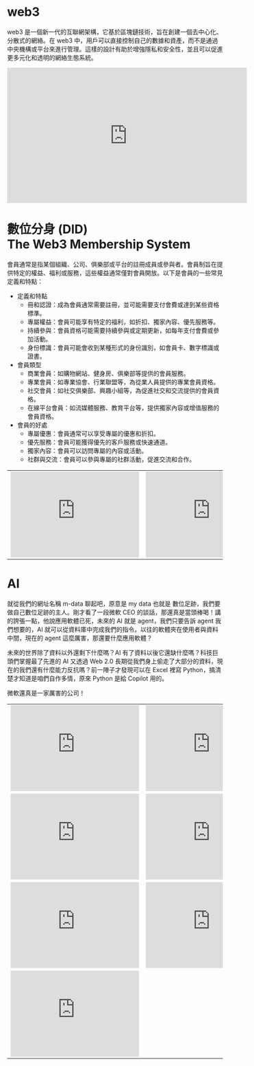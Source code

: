 # web3
web3 是一個新一代的互聯網架構，它基於區塊鏈技術，旨在創建一個去中心化、分散式的網絡。在 web3 中，用戶可以直接控制自己的數據和資產，而不是通過中央機構或平台來進行管理。這樣的設計有助於增強隱私和安全性，並且可以促進更多元化和透明的網絡生態系統。

<iframe width="560" height="315" src="https://www.youtube.com/embed/r_-TAsVbb7M" frameborder="0" allowfullscreen></iframe>

# 數位分身 (DID)<br>The Web3 Membership System
會員通常是指某個組織、公司、俱樂部或平台的註冊成員或參與者。會員制旨在提供特定的權益、福利或服務，這些權益通常僅對會員開放。以下是會員的一些常見定義和特點：
- 定義和特點
    - 冊和認證：成為會員通常需要註冊，並可能需要支付會費或達到某些資格標準。
    - 專屬權益：會員可能享有特定的福利，如折扣、獨家內容、優先服務等。
    - 持續參與：會員資格可能需要持續參與或定期更新，如每年支付會費或參加活動。
    - 身份標識：會員可能會收到某種形式的身份識別，如會員卡、數字標識或證書。
- 會員類型
    - 商業會員：如購物網站、健身房、俱樂部等提供的會員服務。
    - 專業會員：如專業協會、行業聯盟等，為從業人員提供的專業會員資格。
    - 社交會員：如社交俱樂部、興趣小組等，為促進社交和交流提供的會員資格。
    - 在線平台會員：如流媒體服務、教育平台等，提供獨家內容或增值服務的會員資格。
- 會員的好處
    - 專屬優惠：會員通常可以享受專屬的優惠和折扣。
    - 優先服務：會員可能獲得優先的客戶服務或快速通道。
    - 獨家內容：會員可以訪問專屬的內容或活動。
    - 社群與交流：會員可以參與專屬的社群活動，促進交流和合作。

<table>
  <tr>
    <td>
      <iframe width="300" height="200" src="https://www.youtube.com/embed/S4CP1MHCE2Q" frameborder="0" allowfullscreen></iframe>
    </td>
    <td>
      <iframe width="300" height="200" src="https://www.youtube.com/embed/6stVpjcko2A" frameborder="0" allowfullscreen></iframe>
    </td>
  </tr>
</table>

# AI
就從我們的網址名稱 m-data 聊起吧，原意是 my data 也就是 數位足跡，我們要做自己數位足跡的主人。剛才看了一段微軟 CEO 的談話，那還真是當頭棒喝！講的誇張一點，他說應用軟體已死，未來的 AI 就是 agent，我們只要告訴 agent 我們想要的，AI 就可以從資料庫中完成我們的指令。以往的軟體夾在使用者與資料中間，現在的 agent 這麼厲害，那還要什麼應用軟體？

未來的世界除了資料以外還剩下什麼嗎？AI 有了資料以後它還缺什麼嗎？科技巨頭們掌握最了先進的 AI 又透過 Web 2.0 長期從我們身上偷走了大部分的資料，現在的我們還有什麼能力反抗嗎？前一陣子才發現可以在 Excel 裡寫 Python，搞清楚才知道是咱們自作多情，原來 Python 是給 Copilot 用的。

微軟還真是一家厲害的公司！
<table>
  <tr>
    <td>
      <iframe width="300" height="200" src="https://www.youtube.com/embed/SJi4VE-0MoA" frameborder="0" allowfullscreen></iframe>
    </td>
    <td>
      <iframe width="300" height="200" src="https://www.youtube.com/embed/uGOLYz2pgr8" frameborder="0" allowfullscreen></iframe>
    </td>
  </tr>
  <tr>
    <td>
      <iframe width="300" height="200" src="https://www.youtube.com/embed/kMBjzxKYWw4" frameborder="0" allowfullscreen></iframe>
    </td>
    <td>
      <iframe width="300" height="200" src="https://www.youtube.com/embed/_6R7Ym6Vy_I" frameborder="0" allowfullscreen></iframe>
    </td>
  </tr>
  <tr>
    <td>
      <iframe width="300" height="200" src="https://www.youtube.com/embed/wjZofJX0v4M" frameborder="0" allowfullscreen></iframe>
    </td>
    <td>
      <iframe width="300" height="200" src="https://www.youtube.com/embed/eMlx5fFNoYc" frameborder="0" allowfullscreen></iframe>
    </td>
  </tr>
  <tr>
    <td>
      <iframe width="300" height="200" src="https://www.youtube.com/embed/Gn64NNr3bqU" frameborder="0" allowfullscreen></iframe>
    </td>
    <td>
    </td>
  </tr>
</table>
